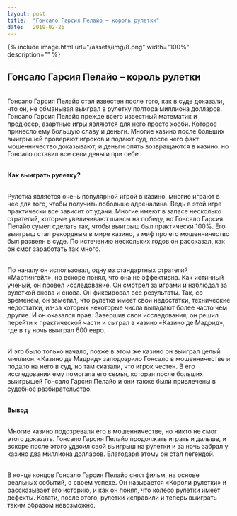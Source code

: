 ```yaml
---
layout: post
title:  "Гонсало Гарсия Пелайо – король рулетки"
date:   2019-02-26
---
```


{% include image.html url="/assets/img/8.png" width="100%" description="" %}

## Гонсало Гарсия Пелайо – король рулетки

<br>Гонсало Гарсия Пелайо стал известен после того, как в суде доказали, что он, не обманывая выиграл в рулетку полтора миллиона долларов. Гонсало Гарсия Пелайо прежде всего известный математик и продюсер, азартные игры являются для него просто хобби. Которое принесло ему большую славу и деньги. Многие казино после больших выигрышей проверяют игроков и подают суд, после чего факт мошенничество доказывают, и деньги опять возвращаются в казино. но Гонсало оставил все свои деньги при себе. 

<br><strong>Как выиграть рулетку?</strong>

<br>Рулетка является очень популярной игрой в казино, многие играют в нее для того, чтобы получить побольше адреналина. Ведь в этой игре практически все зависит от удачи. Многие имеют в запасе несколько стратегий, которые увеличивают шансы на победу, но Гонсало Гарсия Пелайо сумел сделать так, чтобы выигрыш был практически 100%. Его выигрыш стал рекордным в мире казино, а миф про его мошенничество был развеян в суде. По истечению нескольких годов он рассказал, как он смог заработать так много.

<br>По началу он использовал, одну из стандартных стратегий «Мартингейл», но вскоре понял, что она не эффективна. Как истинный ученый, он провел исследование. Он смотрел за играми и наблюдал за рулеткой снова и снова. Он фиксировал все результаты. Так, со временем, он заметил, что рулетка имеет свои недостатки, технические недостатки, из-за которых некоторые числа выпадают более часто чем другие. И он оказался прав.  Завершив свои исследования, он решил перейти к практической части и сыграл в казино «Казино де Мадрид», где в ту ночь выиграл 600 евро.

<br>И это было только начало, позже в этом же казино он выиграл целый миллион. «Казино де Мадрид» заподозрило Гонсало в мошенничестве и подало на него в суд, но там сказали, что игрок честен. В его исследовании ему помогала его семья, которая после больших выигрышей Гонсало Гарсия Пелайо и они также были привлечены в судебное разбирательство. 

<br><strong>Вывод</strong>

<br>Многие казино подозревали его в мошенничестве, но никто не смог этого доказать. Гонсало Гарсия Пелайо продолжать играть и дальше, и вскоре после этого удвоил свой выигрыш на рулетки и за ночь забрал у казино два миллиона долларов. Благодаря этому он стал легендой.

<br>В конце концов Гонсало Гарсия Пелайо снял фильм, на основе реальных событий, о своем успехе. Он называется «Короли рулетки» и рассказывает его историю, и как он понял, что колесо рулетки имеет дефекты. Кстати, после этого, рулетки исправили и теперь выиграть таким образом невозможно. 
